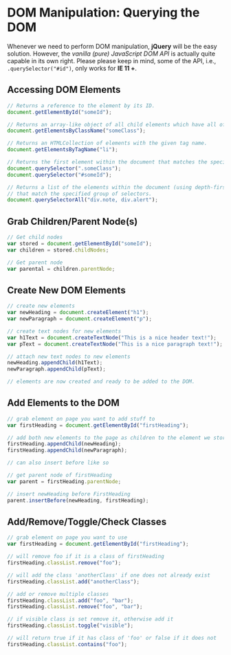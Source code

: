 # DOM Manipulation: Querying the DOM

Whenever we need to perform DOM manipulation, **jQuery** will be the easy solution. However, the _vanilla (pure) JavaScript DOM API_ is actually quite capable in its own right. Please please keep in mind, some of the API, i.e., `.querySelector("#id")`, only works for **IE 11 +**.

## Accessing DOM Elements

```js
// Returns a reference to the element by its ID.
document.getElementById("someId");

// Returns an array-like object of all child elements which have all of the given class names.
document.getElementsByClassName("someClass");

// Returns an HTMLCollection of elements with the given tag name.
document.getElementsByTagName("li");

// Returns the first element within the document that matches the specified group of selectors.
document.querySelector(".someClass");
document.querySelector("#someId");

// Returns a list of the elements within the document (using depth-first pre-order traversal of the document's nodes)
// that match the specified group of selectors.
document.querySelectorAll("div.note, div.alert");
```

## Grab Children/Parent Node(s)

```js
// Get child nodes
var stored = document.getElementById("someId");
var children = stored.childNodes;

// Get parent node
var parental = children.parentNode;
```

## Create New DOM Elements

```js
// create new elements
var newHeading = document.createElement("h1");
var newParagraph = document.createElement("p");

// create text nodes for new elements
var h1Text = document.createTextNode("This is a nice header text!");
var pText = document.createTextNode("This is a nice paragraph text!");

// attach new text nodes to new elements
newHeading.appendChild(h1Text);
newParagraph.appendChild(pText);

// elements are now created and ready to be added to the DOM.
```

## Add Elements to the DOM

```js
// grab element on page you want to add stuff to
var firstHeading = document.getElementById("firstHeading");

// add both new elements to the page as children to the element we stored in firstHeading.
firstHeading.appendChild(newHeading);
firstHeading.appendChild(newParagraph);

// can also insert before like so

// get parent node of firstHeading
var parent = firstHeading.parentNode;

// insert newHeading before FirstHeading
parent.insertBefore(newHeading, firstHeading);
```

## Add/Remove/Toggle/Check Classes

```js
// grab element on page you want to use
var firstHeading = document.getElementById("firstHeading");

// will remove foo if it is a class of firstHeading
firstHeading.classList.remove("foo");

// will add the class 'anotherClass' if one does not already exist
firstHeading.classList.add("anotherClass");

// add or remove multiple classes
firstHeading.classList.add("foo", "bar");
firstHeading.classList.remove("foo", "bar");

// if visible class is set remove it, otherwise add it
firstHeading.classList.toggle("visible");

// will return true if it has class of 'foo' or false if it does not
firstHeading.classList.contains("foo");
```
